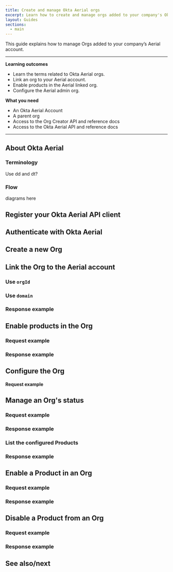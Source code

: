 ```yaml
---
title: Create and manage Okta Aerial orgs
excerpt: Learn how to create and manage orgs added to your company's Okta Aerial account.
layout: Guides
sections:
  - main
---
```


This guide explains how to manage Orgs added to your company’s Aerial account.

<!-- Insert SKU note here -->

---

**Learning outcomes**

- Learn the terms related to Okta Aerial orgs.
- Link an org to your Aerial account.
- Enable products in the Aerial linked org.
- Configure the Aerial admin org.

**What you need**

- An Okta Aerial Account
- A parent org
- Access to the Org Creator API and reference docs
- Access to the Okta Aerial API and reference docs

<!--**Sample code**

Use the [Okta Aerial API](link to redocly)-->

---

## About Okta Aerial

<!-- high-level description... perhaps FVM? -->


### Terminology

Use dd and dt?

### Flow

diagrams here


## Register your Okta Aerial API client



## Authenticate with Okta Aerial


## Create a new Org


## Link the Org to the Aerial account

### Use `orgId`


### Use `domain`


### Response example


## Enable products in the Org


### Request example


### Response example


## Configure the Org

#### Request example


## Manage an Org's status


### Request example


### Response example


### List the configured Products

### Response example


## Enable a Product in an Org

### Request example

### Response example


## Disable a Product from an Org

### Request example

### Response example



## See also/next
